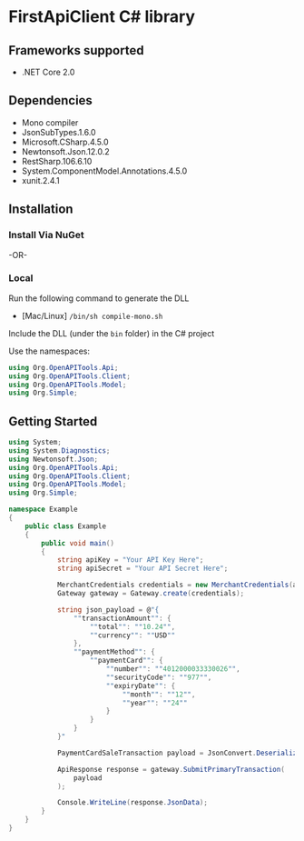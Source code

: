 # FirstApiClient C# library

<a name="frameworks-supported"></a>
## Frameworks supported
- .NET Core 2.0

<a name="dependencies"></a>
## Dependencies
- Mono compiler
- JsonSubTypes.1.6.0
- Microsoft.CSharp.4.5.0
- Newtonsoft.Json.12.0.2
- RestSharp.106.6.10
- System.ComponentModel.Annotations.4.5.0
- xunit.2.4.1

<a name="installation"></a>
## Installation
### Install Via NuGet
-OR-
### Local
Run the following command to generate the DLL
- [Mac/Linux] `/bin/sh compile-mono.sh`

Include the DLL (under the `bin` folder) in the C# project

Use the namespaces:
```csharp
using Org.OpenAPITools.Api;
using Org.OpenAPITools.Client;
using Org.OpenAPITools.Model;
using Org.Simple;
```

<a name="getting-started"></a>
## Getting Started

```csharp
using System;
using System.Diagnostics;
using Newtonsoft.Json;
using Org.OpenAPITools.Api;
using Org.OpenAPITools.Client;
using Org.OpenAPITools.Model;
using Org.Simple;

namespace Example
{
    public class Example
    {
        public void main()
        {
            string apiKey = "Your API Key Here";
            string apiSecret = "Your API Secret Here";

            MerchantCredentials credentials = new MerchantCredentials(apiKey, apiSecret);
            Gateway gateway = Gateway.create(credentials);

            string json_payload = @"{
                ""transactionAmount"": {
                    ""total"": ""10.24"",
                    ""currency"": ""USD""
                },
                ""paymentMethod"": {
                    ""paymentCard"": {
                        ""number"": ""4012000033330026"",
                        ""securityCode"": ""977"",
                        ""expiryDate"": {
                            ""month"": ""12"",
                            ""year"": ""24""
                        }
                    }
                }
            }"

            PaymentCardSaleTransaction payload = JsonConvert.DeserializeObject<PaymentCardSaleTransaction>(json_payload);

            ApiResponse response = gateway.SubmitPrimaryTransaction(
                payload
            );

            Console.WriteLine(response.JsonData);
        }
    }
}
```